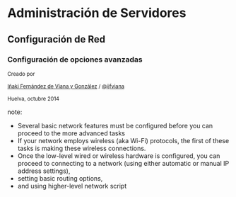 # Administración de Servidores
## Configuración de Red
### Configuración de opciones avanzadas

<small>Creado por </small>

<small>[Iñaki Fernández de Viana y González](http://www.uhu.es/i.fviana) / [@ijfviana](http://twitter.com/ijfviana)</small>

<small>Huelva, octubre 2014</small>

note:
* Several basic network features must be configured before you can proceed to the more advanced tasks
* If your network employs wireless (aka Wi-Fi) protocols, the first of these tasks is making these wireless connections.
* Once the low-level wired or wireless hardware is configured, you can proceed to connecting to a network (using either automatic or manual IP address settings),
* setting basic routing options,
* and using higher-level network script
